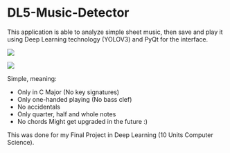 # DL5-Music-Detector

This application is able to analyze simple sheet music, then save and play it using Deep Learning technology (YOLOV3) and PyQt for the interface.

![](https://i.imgur.com/HLjsShy.png)

![](https://i.imgur.com/5AqYh1f.png)

Simple, meaning:
- Only in C Major (No key signatures)
- Only one-handed playing (No bass clef)
- No accidentals
- Only quarter, half and whole notes
- No chords
Might get upgraded in the future :)

This was done for my Final Project in Deep Learning (10 Units Computer Science).




